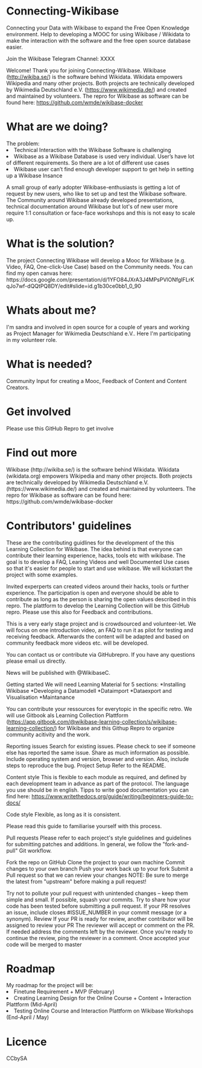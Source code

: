 # Connecting-Wikibase
Connecting your Data with Wikibase to expand the Free Open Knowledge environment. 
Help to developing a MOOC for using Wikibase / Wikidata to make the interaction with the software and the free open source database easier.

Join the Wikibase Telegram Channel: XXXX

Welcome!
Thank you for joining Connecting-Wikibase. Wikibase (http://wikiba.se/) is the software behind Wikidata. Wikidata empowers Wikipedia and many other projects.
Both projects are technically developed by Wikimedia Deutschland e.V. (https://www.wikimedia.de/) and created and maintained by volunteers. 
The repro for Wikibase as software can be found here: https://github.com/wmde/wikibase-docker

<h1> What are we doing? </h1>
The problem:
<li> Technical Interaction with the Wikibase Software is challenging </li>
<li>Wikibase as a Wikibase Database is used very individual. User’s have lot of different requirements. So there are a lot of different use cases </li>
<li> Wikibase user can’t find enough developer support to get help in setting up a Wikibase Insance </li>

A small group of early adopter Wikibase-enthusiasts is getting a lot of request by new users, who like to set up and test the Wikibase software. The Community around Wikibase already developed presentations, technical documentation around Wikibase but lot's of new user more require 1:1 consultation or face-face workshops and this is not easy to scale up.

<h1> What is the solution? </h1>
The project Connecting Wikibase will develop a Mooc for Wikibase (e.g. Video, FAQ, One-click-Use Case) based on the Community needs. You can find my open canvas here: https://docs.google.com/presentation/d/1YFO84JXrA3J4MPsPVlONfgIFLrKqJo7wf-dQQtPQ8DY/edit#slide=id.g1b30ce0bb1_0_90

<h1> Whats about me? </h1>
I'm sandra and involved in open source for a couple of years and working as Project Manager for Wikimedia Deutschland e.V.. Here I'm participating in my volunteer role.

<h1> What is needed? </h1>
Community Input for creating a Mooc, Feedback of Content and Content Creators.

<h1> Get involved </h1>
Please use this GitHub Repro to get involve

<h1> Find out more </h1>
Wikibase (http://wikiba.se/) is the software behind Wikidata. Wikidata (wikidata.org) empowers Wikipedia and many other projects.
Both projects are technically developed by Wikimedia Deutschland e.V. (https://www.wikimedia.de/) and created and maintained by volunteers. The repro for Wikibase as software can be found here: https://github.com/wmde/wikibase-docker

<h1> Contributors' guidelines </h1>
These are the contributing guidlines for the development of the this Learning Collection for Wikibase. The idea behind is that everyone can contribute their learning experience, hacks, tools etc with wikibase. The goal is to develop a FAQ, Learing Videos and well Documented Use cases so that it's easier for people to start and use wikibase. We will kickstart the project with some examples.

Invited experperts can created videos around their hacks, tools or further experience. The participation is open and everyone should be able to contribute as long as the person is sharing the open values described in this repro. The plattform to develop the Learning Collection will be this GitHub repro. Please use this also for Feedback and contributions.

This is a very early stage project and is crowdsourced and volunteer-let. We will focus on one introduction video, an FAQ to run it as pilot for testing and receiving feedback. Afterwards the content will be adapted and based on community feedback more videos etc. will be developed.

You can contact us or contribute via GitHubrepro.
If you have any questions please email us directly.

News will be published with @WikibaseC. 

Getting started
We will need Learning Material for 5 sections:
*Installing Wikibase
*Developing a Datamodell
*Dataimport
*Dataexport and Visualisation 
*Maintanance

You can contribute your ressources for everytopic in the specific retro.
We will use Gitbook als Learning Collection Plattform (https://app.gitbook.com/@wikibase-learning-collection/s/wikibase-learning-collection/) for Wikibase and this Githup Repro to organize community acitivity and the work. 

Reporting issues
Search for existing issues. Please check to see if someone else has reported the same issue.
Share as much information as possible. Include operating system and version, browser and version. Also, include steps to reproduce the bug.
Project Setup
Refer to the README.

Content style
This is flexible to each module as required, and defined by each development team in advance as part of the protocol. The language you use should be in english. Tipps to write good documentation you can find here: https://www.writethedocs.org/guide/writing/beginners-guide-to-docs/ 

Code style
Flexible, as long as it is consistent. 

Please read this guide to familiarise yourself with this process.

Pull requests
Please refer to each project's style guidelines and guidelines for submitting patches and additions. In general, we follow the "fork-and-pull" Git workflow.

Fork the repo on GitHub 
Clone the project to your own machine
Commit changes to your own branch
Push your work back up to your fork
Submit a Pull request so that we can review your changes
NOTE: Be sure to merge the latest from "upstream" before making a pull request!

Try not to pollute your pull request with unintended changes – keep them simple and small. If possible, squash your commits.
Try to share how your code has been tested before submitting a pull request.
If your PR resolves an issue, include closes #ISSUE_NUMBER in your commit message (or a synonym).
Review
If your PR is ready for review, another contributor will be assigned to review your PR
The reviewer will accept or comment on the PR.
If needed address the comments left by the reviewer. Once you're ready to continue the review, ping the reviewer in a comment.
Once accepted your code will be merged to master

<h1> Roadmap </h1>
My roadmap for the project will be:
<li> Finetune Requirement + MVP (February) </li>
<li> Creating Learning Design for the Online Course + Content + Interaction Plattform (Mid-April) </li>
<li> Testing Online Course and Interaction Plattform on Wikibase Workshops (End-April / May) </li>

<h1> Licence </h1>
CCbySA
